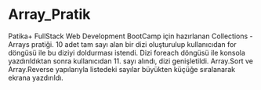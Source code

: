 # Array_Pratik

Patika+ FullStack Web Development BootCamp için hazırlanan Collections - Arrays pratiği. 
10 adet tam sayı alan bir dizi oluşturulup kullanıcıdan for döngüsü ile bu diziyi doldurması istendi. 
Dizi foreach döngüsü ile konsola yazdırıldıktan sonra kullanıcıdan 11. sayı alındı, dizi genişletildi. 
Array.Sort ve Array.Reverse yapılarıyla listedeki sayılar büyükten küçüğe sıralanarak ekrana yazdırıldı. 
